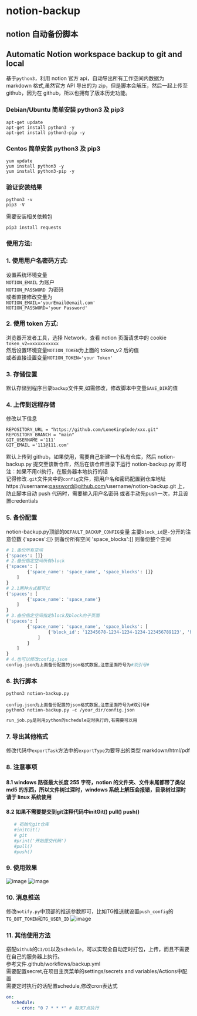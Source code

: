 # notion-backup

## notion 自动备份脚本
## Automatic Notion workspace backup to git and local

基于`python3`，利用 notion 官方 api，自动导出所有工作空间内数据为 markdown 格式,虽然官方 API 导出的为 zip，但是脚本会解压，然后一起上传至 github，因为在 github，所以也拥有了版本历史功能。

### Debian/Ubuntu 简单安装 python3 及 pip3

```
apt-get update
apt-get install python3 -y
apt-get install python3-pip -y
```

### Centos 简单安装 python3 及 pip3

```
yum update
yum install python3 -y
yum install python3-pip -y
```

### 验证安装结果

```
python3 -v
pip3 -V
```

需要安装相关依赖包

```
pip3 install requests
```

### 使用方法:

### 1. 使用用户名密码方式:

设置系统环境变量  
`NOTION_EMAIL` 为账户  
`NOTION_PASSWORD `为密码  
或者直接修改变量为  
`NOTION_EMAIL='yourEmail@email.com'`  
`NOTION_PASSWORD='your Password'`

### 2. 使用 token 方式:

浏览器开发者工具，选择 Network，查看 notion 页面请求中的 cookie
`token_v2=xxxxxxxxxxx`  
然后设置环境变量`NOTION_TOKEN`为上面的 token_v2 后的值  
或者直接设置变量`NOTION_TOKEN='your Token'`

### 3. 存储位置

默认存储到程序目录`backup`文件夹,如需修改，修改脚本中变量`SAVE_DIR`的值

### 4. 上传到远程存储
修改以下信息
```
REPOSITORY_URL = "https://github.com/LoneKingCode/xxx.git"
REPOSITORY_BRANCH = "main"
GIT_USERNAME ='111'
GIT_EMAIL ='111@111.com'
```
默认上传到 github，如果使用，需要自己新建一个私有仓库，然后 notion-backup.py 提交至该新仓库，然后在该仓库目录下运行 notion-backup.py 即可  
注：如果不用ci执行，在服务器本地执行的话  
记得修改`.git`文件夹中的`config`文件，把用户名和密码配置到仓库地址 https://username:password@github.com/username/notion-backup.git 上，防止脚本自动 push 代码时，需要输入用户名密码
或者手动先push一次，并且设置credentials
### 5. 备份配置
notion-backup.py顶部的`DEFAULT_BACKUP_CONFIG`变量
主要`block_id`是`-`分开的注意位数
{'spaces':[]} 则备份所有空间 'space_blocks':[] 则备份整个空间
```python 
# 1.备份所有空间
{'spaces': []}
# 2.备份指定空间所有block
{'spaces': [
        {'space_name': 'space_name', 'space_blocks': []}
    ]
}
# 2.1两种方式都可以
{'spaces': [
        {'space_name': 'space_name'}
    ]
}
# 3.备份指定空间指定block及block的子页面
{'spaces': [
        {'space_name': 'space_name', 'space_blocks': [
                {'block_id': '12345678-1234-1234-1234-123456789123', 'block_name': 'Home'}
            ]
        }
    ]
}
# 4.也可以修改config.json
config.json为上面备份配置的json格式数据,注意里面符号为#双引号#
```
### 6. 执行脚本

```shell
python3 notion-backup.py
```
```shell
config.json为上面备份配置的json格式数据,注意里面符号为#双引号#
python3 notion-backup.py -c /your_dir/config.json
```
```python
run_job.py是利用python的schedule定时执行的,有需要可以用
```
### 7. 导出其他格式

修改代码中`exportTask`方法中的`exportType`为要导出的类型
markdown/html/pdf

### 8. 注意事项

#### 8.1 windows 路径最大长度 255 字符，notion 的文件夹、文件末尾都带了类似 md5 的东西，所以文件树过深时，windows 系统上解压会报错，目录树过深时请于 linux 系统使用  
#### 8.2 如果不需要提交到git注释代码中initGit() pull() push()
 ```python
    # 初始化git仓库
    #initGit()
    # git
    #print('开始提交代码')
    #pull()
    #push()
 ```

### 9. 使用效果

![image](https://user-images.githubusercontent.com/11244921/115993906-66866e00-a607-11eb-8d3b-21d935e1c56f.png)
![image](https://user-images.githubusercontent.com/11244921/115993882-54a4cb00-a607-11eb-9ef0-fdd952c62159.png)

### 10. 消息推送
修改`notify.py`中顶部的推送参数即可，比如TG推送就设置`push_config`的 `TG_BOT_TOKEN`和`TG_USER_ID`
![image](https://user-images.githubusercontent.com/11244921/212223591-e44c678c-d391-4108-9a62-c74cb79e16f8.png)

### 11. 其他使用方法

搭配`Github`的`CI/DI`以及`Schedule`，可以实现全自动定时打包，上传，而且不需要在自己的服务器上执行。  
参考文件.github/workflows/backup.yml  
需要配置secret,在项目主页菜单的settings/secrets and variables/Actions中配置  
需要定时执行的话配置schedule,修改cron表达式  
```yaml
on:
  schedule:
    - cron: "0 7 * * *" # 每天7点执行
```
